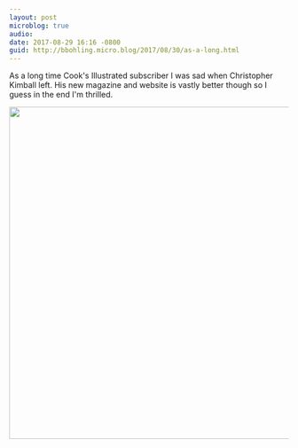 ```yaml
---
layout: post
microblog: true
audio: 
date: 2017-08-29 16:16 -0800
guid: http://bbohling.micro.blog/2017/08/30/as-a-long.html
---
```

As a long time Cook's Illustrated subscriber I was sad when Christopher Kimball left. His new magazine and website is vastly better though so I guess in the end I'm thrilled.

<img src="http://bbohling.micro.blog/uploads/2017/946a761826.jpg" width="600" height="599" />
